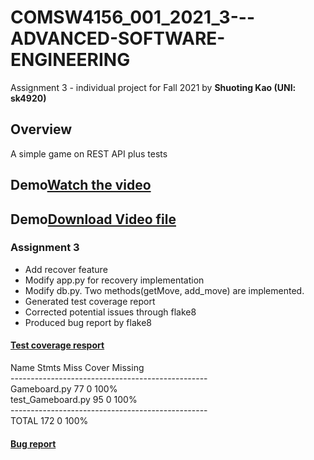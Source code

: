 # COMSW4156_001_2021_3---ADVANCED-SOFTWARE-ENGINEERING
Assignment 3 - individual project for Fall 2021 by **Shuoting Kao (UNI: sk4920)**

## Overview ##
A simple game on REST API plus tests

## Demo[Watch the video](https://youtu.be/8LOT-dQNvzw)
## Demo[Download Video file](https://github.com/tim-kao/COMSW4156-ADVANCED-SOFTWARE-ENGINEERING-Assignment-I1-Implementing-A-Simple-Game/blob/assignment2/demo/demo_sk4920.mov)

### Assignment 3
- Add recover feature
- Modify app.py for recovery implementation
- Modify db.py. Two methods(getMove, add_move) are implemented.
- Generated test coverage report
- Corrected potential issues through flake8
- Produced bug report by flake8

#### [Test coverage resport](https://github.com/tim-kao/COMSW4156-ADVANCED-SOFTWARE-ENGINEERING-Assignment-I1-Implementing-A-Simple-Game/blob/assignment2/Skeleton/htmlcov/index.html)
Name                Stmts   Miss  Cover   Missing\
-------------------------------------------------\
Gameboard.py           77      0   100%\
test_Gameboard.py      95      0   100%\
-------------------------------------------------\
TOTAL                 172      0   100%

#### [Bug report](https://github.com/tim-kao/COMSW4156-ADVANCED-SOFTWARE-ENGINEERING-Assignment-I1-Implementing-A-Simple-Game/blob/assignment2/Skeleton/bugs.txt)